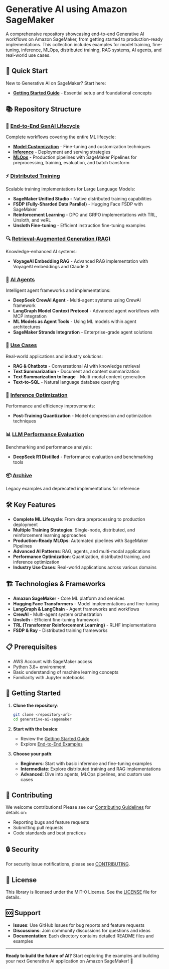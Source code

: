 # Generative AI using Amazon SageMaker

A comprehensive repository showcasing end-to-end Generative AI workflows on Amazon SageMaker, from getting started to production-ready implementations. This collection includes examples for model training, fine-tuning, inference, MLOps, distributed training, RAG systems, AI agents, and real-world use cases.

## 🚀 Quick Start

New to Generative AI on SageMaker? Start here:
- **[Getting Started Guide](1._getting_started/)** - Essential setup and foundational concepts

## 📚 Repository Structure

### 🎯 [End-to-End GenAI Lifecycle](2_end_to_end_genai_on_sagemaker/)
Complete workflows covering the entire ML lifecycle:
- **[Model Customization](2_end_to_end_genai_on_sagemaker/2_model_customization/)** - Fine-tuning and customization techniques
- **[Inference](2_end_to_end_genai_on_sagemaker/3_inference/)** - Deployment and serving strategies  
- **[MLOps](2_end_to_end_genai_on_sagemaker/4_mlops/)** - Production pipelines with SageMaker Pipelines for preprocessing, training, evaluation, and batch transform

### ⚡ [Distributed Training](3_distributed_training/)
Scalable training implementations for Large Language Models:
- **SageMaker Unified Studio** - Native distributed training capabilities
- **FSDP (Fully-Sharded Data Parallel)** - Hugging Face FSDP with SageMaker
- **Reinforcement Learning** - DPO and GRPO implementations with TRL, Unsloth, and veRL
- **Unsloth Fine-tuning** - Efficient instruction fine-tuning examples

### 🔍 [Retrieval-Augmented Generation (RAG)](4_rag/)
Knowledge-enhanced AI systems:
- **VoyageAI Embedding RAG** - Advanced RAG implementation with VoyageAI embeddings and Claude 3

### 🤖 [AI Agents](5_agents/)
Intelligent agent frameworks and implementations:
- **DeepSeek CrewAI Agent** - Multi-agent systems using CrewAI framework
- **LangGraph Model Context Protocol** - Advanced agent workflows with MCP integration
- **ML Models as Agent Tools** - Using ML models within agent architectures
- **SageMaker Strands Integration** - Enterprise-grade agent solutions

### 🎯 [Use Cases](6_use_cases/)
Real-world applications and industry solutions:
- **RAG & Chatbots** - Conversational AI with knowledge retrieval
- **Text Summarization** - Document and content summarization
- **Text Summarization to Image** - Multi-modal content generation
- **Text-to-SQL** - Natural language database querying

### 🚀 [Inference Optimization](7_inference/)
Performance and efficiency improvements:
- **Post-Training Quantization** - Model compression and optimization techniques

### 📊 [LLM Performance Evaluation](llm-performance-evaluation/)
Benchmarking and performance analysis:
- **DeepSeek R1 Distilled** - Performance evaluation and benchmarking tools

### 📦 [Archive](x_archive/)
Legacy examples and deprecated implementations for reference

## 🛠️ Key Features

- **Complete ML Lifecycle**: From data preprocessing to production deployment
- **Multiple Training Strategies**: Single-node, distributed, and reinforcement learning approaches  
- **Production-Ready MLOps**: Automated pipelines with SageMaker Pipelines
- **Advanced AI Patterns**: RAG, agents, and multi-modal applications
- **Performance Optimization**: Quantization, distributed training, and inference optimization
- **Industry Use Cases**: Real-world applications across various domains

## 🏗️ Technologies & Frameworks

- **Amazon SageMaker** - Core ML platform and services
- **Hugging Face Transformers** - Model implementations and fine-tuning
- **LangGraph & LangChain** - Agent frameworks and workflows
- **CrewAI** - Multi-agent system orchestration
- **Unsloth** - Efficient fine-tuning framework
- **TRL (Transformer Reinforcement Learning)** - RLHF implementations
- **FSDP & Ray** - Distributed training frameworks

## 📋 Prerequisites

- AWS Account with SageMaker access
- Python 3.8+ environment
- Basic understanding of machine learning concepts
- Familiarity with Jupyter notebooks

## 🚀 Getting Started

1. **Clone the repository**:
   ```bash
   git clone <repository-url>
   cd generative-ai-sagemaker
   ```

2. **Start with the basics**:
   - Review the [Getting Started Guide](1._getting_started/)
   - Explore [End-to-End Examples](2_end_to_end_genai_on_sagemaker/)

3. **Choose your path**:
   - **Beginners**: Start with basic inference and fine-tuning examples
   - **Intermediate**: Explore distributed training and RAG implementations  
   - **Advanced**: Dive into agents, MLOps pipelines, and custom use cases

## 🤝 Contributing

We welcome contributions! Please see our [Contributing Guidelines](CONTRIBUTING.md) for details on:
- Reporting bugs and feature requests
- Submitting pull requests
- Code standards and best practices

## 🔒 Security

For security issue notifications, please see [CONTRIBUTING](CONTRIBUTING.md#security-issue-notifications).

## 📄 License

This library is licensed under the MIT-0 License. See the [LICENSE](LICENSE) file for details.

## 🆘 Support

- **Issues**: Use GitHub Issues for bug reports and feature requests
- **Discussions**: Join community discussions for questions and ideas
- **Documentation**: Each directory contains detailed README files and examples

---

**Ready to build the future of AI?** Start exploring the examples and building your next Generative AI application on Amazon SageMaker! 🚀

